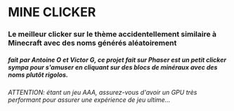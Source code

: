 # MINE CLICKER 
### Le meilleur clicker sur le thème accidentellement similaire à Minecraft avec des noms générés aléatoirement 
##### fait par Antoine O et Victor G, ce projet fait sur Phaser est un petit clicker sympa pour s'amuser en cliquant sur des blocs de minéraux avec des noms plutôt rigolos.
###### ATTENTION: étant un jeu AAA, assurez-vous d'avoir un GPU très performant pour assurer une expérience de jeu ultime...